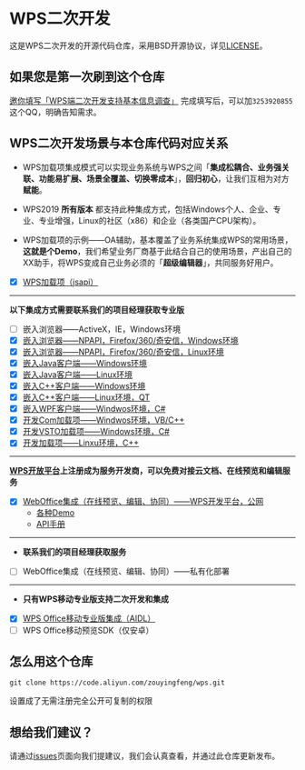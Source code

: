 # WPS二次开发

这是WPS二次开发的开源代码仓库，采用BSD开源协议，详见[LICENSE](LICENSE)。

## 如果您是第一次刷到这个仓库

[邀你填写「WPS端二次开发支持基本信息调查」](https://f.wps.cn/form-write/4aTnaSY3/)
完成填写后，可以加`3253920855`这个QQ，明确告知需求。


## WPS二次开发场景与本仓库代码对应关系

- WPS加载项集成模式可以实现业务系统与WPS之间「**集成松耦合、业务强关联、功能易扩展、场景全覆盖、切换零成本**」，**回归初心**，让我们互相为对方**赋能**。

- WPS2019 **所有版本** 都支持此种集成方式，包括Windows个人、企业、专业、专业增强，Linux的社区（x86）和企业（各类国产CPU架构）。

- WPS加载项的示例——OA辅助，基本覆盖了业务系统集成WPS的常用场景，**这就是个Demo**，我们希望业务厂商基于此结合自己的使用场景，产出自己的XX助手，将WPS变成自己业务必须的「**超级编辑器**」，共同服务好用户。

- [x] [WPS加载项（jsapi）](oaassist/README.md)

---

**以下集成方式需要联系我们的项目经理获取专业版**
- [ ] 嵌入浏览器——ActiveX，IE，Windows环境
- [x] [嵌入浏览器——NPAPI，Firefox/360/奇安信，Windows环境](np-example/browser-integration-wps/README.md)
- [x] [嵌入浏览器——NPAPI，Firefox/360/奇安信，Linux环境](np-example/browser-integration-wps/README.md)
- [x] [嵌入Java客户端——Windows环境](https://kdocs.cn/l/sJyOAdMPn)
- [x] [嵌入Java客户端——Linux环境](java/README.md)
- [x] [嵌入C++客户端——Windows环境](https://kdocs.cn/l/c7jl7x76T)
- [x] [嵌入C++客户端——Linux环境，QT](cpp/README.md)
- [x] [嵌入WPF客户端——Windwos环境，C#](https://kdocs.cn/l/ce4rXtmFS)
- [x] [开发Com加载项——Windwos环境，VB/C++](https://kdocs.cn/l/c7jl7x76T)
- [x] [开发VSTO加载项——Windows环境，C#](https://kdocs.cn/l/ce4rXtmFS)
- [x] [开发加载项——Linxu环境，C++](https://kdocs.cn/l/c1cSaydPa)

---

**[WPS开放平台](https://open.wps.cn)上注册成为服务开发商，可以免费对接云文档、在线预览和编辑服务**
- [x] [WebOffice集成（在线预览、编辑、协同）——WPS开发平台，公网](https://open.wps.cn/docs/wwo/join/platform-overview)
  - [各种Demo](https://open.wps.cn/docs/wwo/access/sdk-demo)
  - [API手册](https://wwo.wps.cn/docs-js-sdk/#/)

---

- **联系我们的项目经理获取服务**
- [ ] WebOffice集成（在线预览、编辑、协同）——私有化部署

---

- **只有WPS移动专业版支持二次开发和集成**
- [x] [WPS Office移动专业版集成（AIDL）](http://mo.wps.cn/pc-app/office-pro.html)
- [ ] WPS Office移动预览SDK（仅安卓）

## 怎么用这个仓库

`git clone https://code.aliyun.com/zouyingfeng/wps.git`

设置成了无需注册完全公开可复制的权限

## 想给我们建议？

请通过[issues](https://code.aliyun.com/zouyingfeng/wps/issues)页面向我们提建议，我们会认真查看，并通过此仓库更新发布。